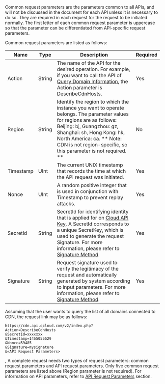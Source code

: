 
Common request parameters are the parameters common to all APIs, and will not be discussed in the document for each API unless it is necessary to do so. They are required in each request for the request to be initiated normally. The first letter of each common request parameter is uppercase so that the parameter can be differentiated from API-specific request parameters.

Common request parameters are listed as follows:

| Name       | Type     | Description                                       | Required   |
| --------- | ------ | ---------------------------------------- | ---- |
| Action    | String | The name of the API for the desired operation. For example, if you want to call the API of [Query Domain Information](https://cloud.tencent.com/doc/api/231/3937), the Action parameter is DescribeCdnHosts.              | Yes |
| Region | String | Identify the region to which the instance you want to operate belongs. The parameter values for regions are as follows:  Beijing: bj, Guangzhou: gz, Shanghai: sh, Hong Kong: hk, North America: ca. ** Note: CDN is not region-specific, so this parameter is not required. **  | No |
| Timestamp | UInt | The current UNIX timestamp that records the time at which the API request was initiated.                               | Yes |
| Nonce     | UInt   | A random positive integer that is used in conjunction with Timestamp to prevent replay attacks.         | Yes |
| SecretId  | String | SecretId for identifying identity that is applied for on [Cloud API Key](https://console.cloud.tencent.com/capi). A SecretId corresponds to a unique SecretKey, which is used to generate the request Signature. For more information, please refer to [Signature Method](https://cloud.tencent.com/doc/api/231/1725).  | Yes |
| Signature | String | Request signature used to verify the legitimacy of the request and automatically generated by system according to input parameters. For more information, please refer to [Signature Method](https://cloud.tencent.com/doc/api/231/1725).  | Yes |

Assuming that the user wants to query the list of all domains connected to CDN, the request link may be as follows:

```
https://cdn.api.qcloud.com/v2/index.php?
Action=DescribeCdnHosts
&SecretId=xxxxxxx
&Timestamp=1465055529
&Nonce=59485
&Signature=mysignature
&<API Request Parameters>
```
,
A complete request needs two types of request parameters: common request parameters and API request parameters. Only five common request parameters are listed above (Region parameter is not required). For information on API parameters, refer to [API Request Parameters](https://cloud.tencent.com/doc/api/231/5074) section.
